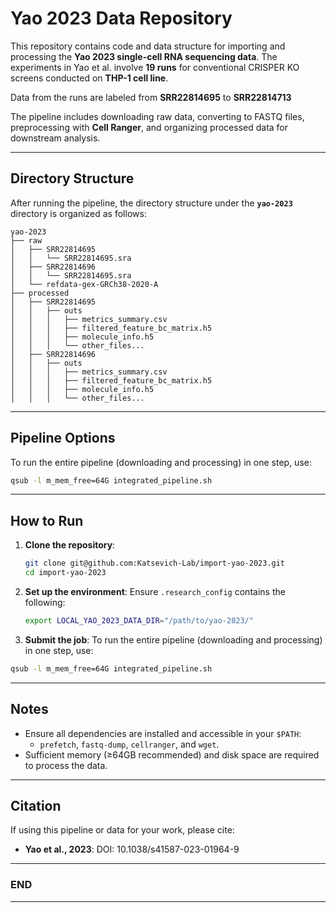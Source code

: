 # Yao 2023 Data Repository

This repository contains code and data structure for importing and processing the **Yao 2023 single-cell RNA sequencing data**. The experiments in Yao et al. involve **19 runs** for conventional CRISPER KO screens conducted on **THP-1 cell line**. 

Data from the runs are labeled from **SRR22814695** to **SRR22814713**

The pipeline includes downloading raw data, converting to FASTQ files, preprocessing with **Cell Ranger**, and organizing processed data for downstream analysis.

---

## Directory Structure

After running the pipeline, the directory structure under the **`yao-2023`** directory is organized as follows:

```plaintext
yao-2023
├── raw
│   ├── SRR22814695
│   │   └── SRR22814695.sra
│   ├── SRR22814696
│   │   └── SRR22814695.sra
│   └── refdata-gex-GRCh38-2020-A
├── processed
│   ├── SRR22814695
│   │   ├── outs
│   │   │   ├── metrics_summary.csv
│   │   │   ├── filtered_feature_bc_matrix.h5
│   │   │   ├── molecule_info.h5
│   │   │   └── other_files...
│   ├── SRR22814696
│   │   ├── outs
│   │   │   ├── metrics_summary.csv
│   │   │   ├── filtered_feature_bc_matrix.h5
│   │   │   ├── molecule_info.h5
│   │   │   └── other_files...
```

---

## Pipeline Options

To run the entire pipeline (downloading and processing) in one step, use:
```bash
qsub -l m_mem_free=64G integrated_pipeline.sh
```

---

## How to Run

1. **Clone the repository**:
   ```bash
   git clone git@github.com:Katsevich-Lab/import-yao-2023.git
   cd import-yao-2023
   ```

2. **Set up the environment**:
   Ensure `.research_config` contains the following:
   ```bash
   export LOCAL_YAO_2023_DATA_DIR="/path/to/yao-2023/"
   ```

3. **Submit the job**:
   To run the entire pipeline (downloading and processing) in one step, use:
```bash
qsub -l m_mem_free=64G integrated_pipeline.sh
```

---

## Notes

- Ensure all dependencies are installed and accessible in your `$PATH`:
  - `prefetch`, `fastq-dump`, `cellranger`, and `wget`.
- Sufficient memory (≥64GB recommended) and disk space are required to process the data.

---

## Citation

If using this pipeline or data for your work, please cite:
- **Yao et al., 2023**: DOI: 10.1038/s41587-023-01964-9

---

### **END** 

---

